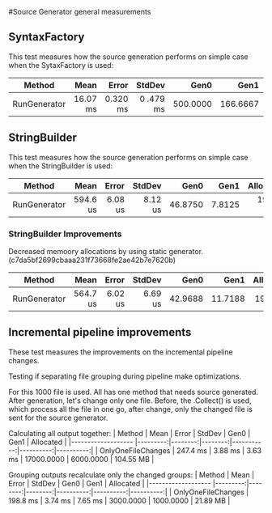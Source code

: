 #Source Generator general measurements

## SyntaxFactory

This test measures how the source generation performs on simple case when the SytaxFactory is used:

| Method       | Mean     | Error    | StdDev   | Gen0     | Gen1     | Allocated |
|------------- |---------:|---------:|---------:|---------:|---------:|----------:|
| RunGenerator | 16.07 ms | 0.320 ms | 0 .479 ms | 500.0000 | 166.6667 |   3.62 MB |

## StringBuilder

This test measures how the source generation performs on simple case when the StringBuilder is used:

| Method       | Mean     | Error   | StdDev  | Gen0    | Gen1   | Allocated |
|------------- |---------:|--------:|--------:|--------:|-------:|----------:|
| RunGenerator | 594.6 us | 6.08 us | 8.12 us | 46.8750 | 7.8125 | 191.77 KB |

### StringBuilder Improvements

Decreased memoory allocations by using static generator. (c7da5bf2699cbaaa231f73668fe2ae42b7e7620b)

| Method       | Mean     | Error   | StdDev  | Gen0    | Gen1    | Allocated |
|------------- |---------:|--------:|--------:|--------:|--------:|----------:|
| RunGenerator | 564.7 us | 6.02 us | 6.69 us | 42.9688 | 11.7188 |  190.9 KB |

## Incremental pipeline improvements

These test measures the improvements on the incremental pipeline changes.

Testing if separating file grouping during pipeline make optimizations.

For this 1000 file is used. All has one method that needs source generated. After generation, let's change only one file. Before, the .Collect() is used, which process all the file in one go, after change, only the changed file is sent for the source generator.

Calculating all output together:
| Method             | Mean     | Error   | StdDev  | Gen0       | Gen1      | Allocated |
|------------------- |---------:|--------:|--------:|-----------:|----------:|----------:|
| OnlyOneFileChanges | 247.4 ms | 3.88 ms | 3.63 ms | 17000.0000 | 6000.0000 | 104.55 MB |

Grouping outputs recalculate only the changed groups:
| Method             | Mean     | Error   | StdDev  | Gen0      | Gen1      | Allocated |
|------------------- |---------:|--------:|--------:|----------:|----------:|----------:|
| OnlyOneFileChanges | 198.8 ms | 3.74 ms | 7.65 ms | 3000.0000 | 1000.0000 |  21.89 MB |